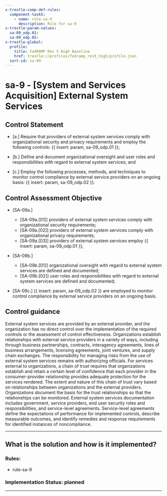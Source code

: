 ```yaml
---
x-trestle-comp-def-rules:
  component-task5:
    - name: rule-sa-9
      description: Rule for sa-9
x-trestle-param-values:
  sa-09_odp.01:
  sa-09_odp.02:
x-trestle-global:
  profile:
    title: FedRAMP Rev 5 High Baseline
    href: trestle://profiles/fedramp_rev5_high/profile.json
  sort-id: sa-09
---
```


# sa-9 - \[System and Services Acquisition\] External System Services

## Control Statement

- \[a.\] Require that providers of external system services comply with organizational security and privacy requirements and employ the following controls: {{ insert: param, sa-09_odp.01 }};

- \[b.\] Define and document organizational oversight and user roles and responsibilities with regard to external system services; and

- \[c.\] Employ the following processes, methods, and techniques to monitor control compliance by external service providers on an ongoing basis: {{ insert: param, sa-09_odp.02 }}.

## Control Assessment Objective

- \[SA-09a.\]

  - \[SA-09a.[01]\] providers of external system services comply with organizational security requirements;
  - \[SA-09a.[02]\] providers of external system services comply with organizational privacy requirements;
  - \[SA-09a.[03]\] providers of external system services employ {{ insert: param, sa-09_odp.01 }};

- \[SA-09b.\]

  - \[SA-09b.[01]\] organizational oversight with regard to external system services are defined and documented;
  - \[SA-09b.[02]\] user roles and responsibilities with regard to external system services are defined and documented;

- \[SA-09c.\] {{ insert: param, sa-09_odp.02 }} are employed to monitor control compliance by external service providers on an ongoing basis.

## Control guidance

External system services are provided by an external provider, and the organization has no direct control over the implementation of the required controls or the assessment of control effectiveness. Organizations establish relationships with external service providers in a variety of ways, including through business partnerships, contracts, interagency agreements, lines of business arrangements, licensing agreements, joint ventures, and supply chain exchanges. The responsibility for managing risks from the use of external system services remains with authorizing officials. For services external to organizations, a chain of trust requires that organizations establish and retain a certain level of confidence that each provider in the consumer-provider relationship provides adequate protection for the services rendered. The extent and nature of this chain of trust vary based on relationships between organizations and the external providers. Organizations document the basis for the trust relationships so that the relationships can be monitored. External system services documentation includes government, service providers, end user security roles and responsibilities, and service-level agreements. Service-level agreements define the expectations of performance for implemented controls, describe measurable outcomes, and identify remedies and response requirements for identified instances of noncompliance.

______________________________________________________________________

## What is the solution and how is it implemented?

<!-- For implementation status enter one of: implemented, partial, planned, alternative, not-applicable -->

<!-- Note that the list of rules under ### Rules: is read-only and changes will not be captured after assembly to JSON -->

<!-- Add control implementation description here for control: sa-9 -->

### Rules:

  - rule-sa-9

### Implementation Status: planned

______________________________________________________________________
